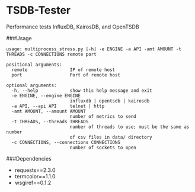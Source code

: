 TSDB-Tester
===========

Performance tests InfluxDB, KairosDB, and OpenTSDB

###Usage
```
usage: multiprocess_stress.py [-h] -e ENGINE -a API -amt AMOUNT -t THREADS -c CONNECTIONS remote port

positional arguments:
  remote                IP of remote host
  port                  Port of remote host

optional arguments:
  -h, --help            show this help message and exit
  -e ENGINE, --engine ENGINE
                        influxdb | opentsdb | kairosdb
  -a API, --api API     telnet | http
  -amt AMOUNT, --amount AMOUNT
                        number of metrics to send
  -t THREADS, --threads THREADS
                        number of threads to use; must be the same as number
                        of csv files in data/ directory
  -c CONNECTIONS, --connections CONNECTIONS
                        number of sockets to open
```

###Dependencies
* requests==2.3.0
* termcolor==1.1.0
* wsgiref==0.1.2

